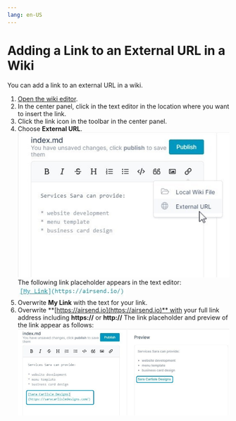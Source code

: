```yaml
---
lang: en-US
---
```


# Adding a Link to an External URL in a Wiki

You can add a link to an external URL in a wiki.

1.  [Open the wiki editor](/wiki/intro).
2.  In the center panel, click in the text editor in the location where you want to insert the link.
3.  Click the link icon in the toolbar in the center panel.
4.  Choose **External URL**.  
    ![](../assets/wiki/adding-a-link-to-an-external-url-in-a-wiki/as-external-file.jpg)  
    The following link placeholder appears in the text editor:  
    ![](../assets/wiki/adding-a-link-to-an-external-url-in-a-wiki/as-link-format.jpg)
5.  Overwrite **My Link** with the text for your link.
6.  Overwrite **[https://airsend.io](https://airsend.io)** with your full link address including **https://** or **http://**
    The link placeholder and preview of the link appear as follows:  
    ![](../assets/wiki/adding-a-link-to-an-external-url-in-a-wiki/as-external-link.jpg)